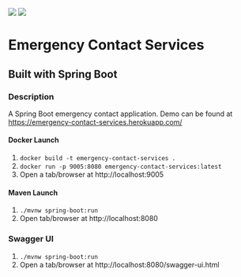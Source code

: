 ![](https://github.com/Lylio/image-repo/blob/master/logos/java.png?raw=true)
![](https://github.com/Lylio/image-repo/blob/master/logos/spring-boot.png?raw=true)
# Emergency Contact Services
## Built with Spring Boot

### Description
A Spring Boot emergency contact application. Demo can be found at https://emergency-contact-services.herokuapp.com/

#### Docker Launch
1. `docker build -t emergency-contact-services .`
2. `docker run -p 9005:8080 emergency-contact-services:latest`
3. Open a tab/browser at http://localhost:9005

#### Maven Launch
1. `./mvnw spring-boot:run`
2. Open tab/browser at http://localhost:8080

### Swagger UI
1. `./mvnw spring-boot:run`
2. Open a tab/browser at http://localhost:8080/swagger-ui.html
